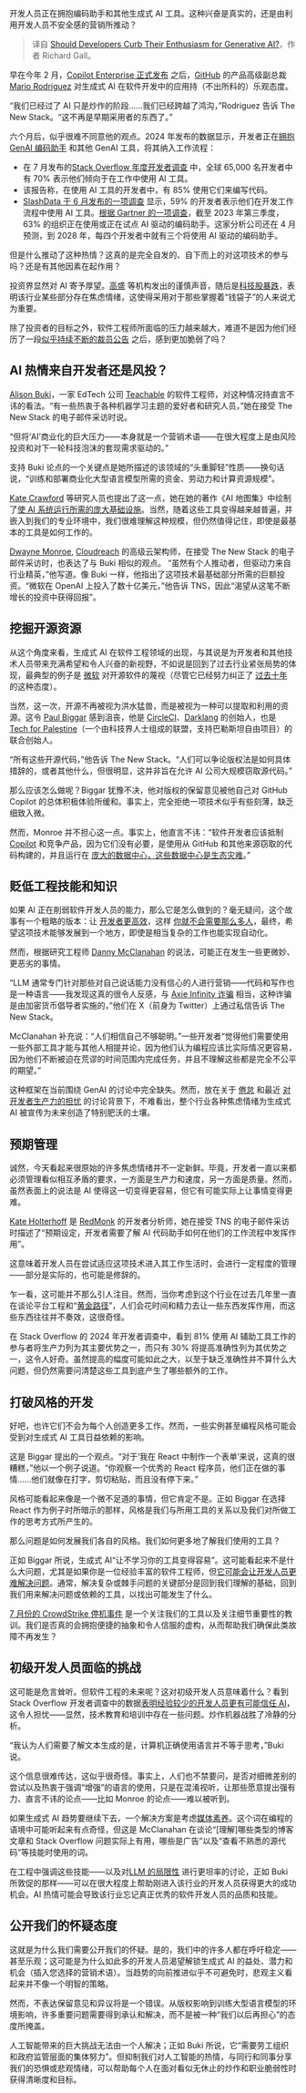 
<!--
title: 开发者是否应该抑制对生成式 AI 的热情？
cover: https://cdn.thenewstack.io/media/2024/08/a2e1e836-should-developers-curb-their-enthusiasm-for-generative-ai-.jpg
-->

开发人员正在拥抱编码助手和其他生成式 AI 工具。这种兴奋是真实的，还是由利用开发人员不安全感的营销所推动？

> 译自 [Should Developers Curb Their Enthusiasm for Generative AI?](https://thenewstack.io/should-developers-curb-their-enthusiasm-for-generative-ai/)，作者 Richard Gall。

早在今年 2 月，[Copilot Enterprise 正式发布](https://thenewstack.io/copilot-enterprise-introduces-search-and-customized-best-practices/) 之后，[GitHub](https://github.com/) 的产品高级副总裁 [Mario Rodriguez](https://www.linkedin.com/in/mariorodriguez3/) 对生成式 AI 在软件开发中的应用持（不出所料的）乐观态度。

“我们已经过了 AI 只是炒作的阶段……我们已经跨越了鸿沟，”Rodriguez 告诉 The New Stack。“这不再是早期采用者的东西了。”

六个月后，似乎很难不同意他的观点。2024 年发布的数据显示，开发者正在[拥抱 GenAI 编码助手](https://thenewstack.io/favorite-ai-tools-of-developers-and-tips-for-using-them/) 和其他 GenAI 工具，将其纳入工作流程：

- 在 7 月发布的[Stack Overflow 年度开发者调查](https://thenewstack.io/salary-pressures-not-ai-vex-developers-says-stack-overflow/) 中，全球 65,000 名开发者中有 70% 表示他们倾向于在工作中使用 AI 工具。
- 该报告称，在使用 AI 工具的开发者中，有 85% 使用它们来编写代码。
- [SlashData 于 6 月发布的一项调查](https://www.slashdata.co/post/59-of-developers-use-ai-tools-25-2m-javascript-users) 显示，59% 的开发者表示他们在开发工作流程中使用 AI 工具。[根据 Gartner 的一项调查](https://www.gartner.com/en/newsroom/press-releases/2024-04-11-gartner-says-75-percent-of-enterprise-software-engineers-will-use-ai-code-assistants-by-2028?utm_source=the+new+stack&utm_medium=referral&utm_content=inline-mention&utm_campaign=tns+platform)，截至 2023 年第三季度，63% 的组织正在使用或正在试点 AI 驱动的编码助手。这家分析公司还在 4 月预测，到 2028 年，每四个开发者中就有三个将使用 AI 驱动的编码助手。

但是什么推动了这种热情？这真的是完全自发的、自下而上的对这项技术的参与吗？还是有其他因素在起作用？

投资界显然对 AI 寄予厚望。[高盛](https://www.goldmansachs.com/images/migrated/insights/pages/gs-research/gen-ai--too-much-spend,-too-little-benefit-/TOM_AI%202.0_ForRedaction.pdf) 等机构发出的谨慎声音，随后是[科技股暴跌](https://www.nytimes.com/2024/07/24/business/tesla-alphabet-stock-earnings.html?unlocked_article_code=1._k0.ldlJ.ZotBQ7JZMvoK&s)，表明该行业某些部分存在焦虑情绪，这使得采用对于那些掌握着“钱袋子”的人来说尤为重要。

除了投资者的目标之外，软件工程师所面临的压力越来越大，难道不是因为他们经历了一段[似乎持续不断的裁员公告](https://thenewstack.io/how-tech-industry-layoffs-are-impacting-developers/) 之后，感到更加脆弱了吗？

## AI 热情来自开发者还是风投？

[Alison Buki](https://www.linkedin.com/in/alisonbuki/)，一家 EdTech 公司 [Teachable](https://teachable.com/) 的软件工程师，对这种情况持直言不讳的看法。“有一些热衷于各种机器学习主题的爱好者和研究人员，”她在接受 The New Stack 的电子邮件采访时说。

“但将‘AI’商业化的巨大压力——本身就是一个营销术语——在很大程度上是由风险投资和对下一轮科技泡沫的套现需求驱动的。”

支持 Buki 论点的一个关键点是她所描述的该领域的“头重脚轻”性质——换句话说，“训练和部署商业化大型语言模型所需的资金、劳动力和计算资源规模”。

[Kate Crawford](https://x.com/katecrawford) 等研究人员也提出了这一点，她在她的著作《AI 地图集》中绘制了[使 AI 系统运行所需的庞大基础设施](https://www.theverge.com/2018/9/9/17832124/ai-artificial-intelligence-supply-chain-anatomy-of-ai-kate-crawford-interview)。当然，随着这些工具变得越来越普遍，并嵌入到我们的专业环境中，我们很难理解这种规模，但仍然值得记住，即使是最基本的工具是如何工作的。

[Dwayne Monroe](https://www.linkedin.com/in/cloudquistador/), [Cloudreach](https://eviden.com/about-us/legacy-brands/cloudreach/) 的高级云架构师，在接受 The New Stack 的电子邮件采访时，也表达了与 Buki 相似的观点。
“虽然有个人推动者，但驱动力来自行业精英，”他写道。像 Buki 一样，他指出了这项技术最基础部分所需的巨额投资。“微软在 OpenAI 上投入了数十亿美元，”他告诉 TNS，因此“渴望从这笔不断增长的投资中获得回报”。

## 挖掘开源资源

从这个角度来看，生成式 AI 在软件工程领域的出现，与其说是为开发者和其他技术人员带来充满希望和令人兴奋的新视野，不如说是回到了过去行业紧张局势的体现，最典型的例子是 [微软](https://news.microsoft.com/?utm_content=inline+mention) 对开源软件的蔑视（尽管它已经努力纠正了 [过去十年](https://thenewstack.io/microsoft-finally-came-around-open-source/) 的这种态度）。

当然，这一次，开源不再被视为洪水猛兽，而是被视为一种可以提取和利用的资源。这令 [Paul Biggar](https://www.linkedin.com/in/paulbiggar) 感到沮丧，他是 [CircleCI](https://circleci.com/?utm_content=inline+mention)、[Darklang](https://darklang.com/) 的创始人，也是 [Tech for Palestine](https://techforpalestine.org/)（一个由科技界人士组成的联盟，支持巴勒斯坦自由项目）的联合创始人。

“所有这些开源代码，”他告诉 The New Stack。“人们可以争论版权法是如何具体措辞的，或者其他什么，但很明显，这并非旨在允许 AI 公司大规模窃取源代码。”

那么应该怎么做呢？Biggar 犹豫不决，他对版权的保留意见被他自己对 GitHub Copilot 的总体积极体验所缓和。事实上，完全拒绝一项技术似乎有些刻薄，缺乏细致入微。

然而，Monroe 并不担心这一点。事实上，他直言不讳：“软件开发者应该抵制 [Copilot](https://thenewstack.io/microsoft-one-ups-google-with-copilot-stack-for-developers/) 和竞争产品，因为它们没有必要，是使用从 GitHub 和其他来源窃取的代码构建的，并且运行在 [庞大的数据中心，这些数据中心是生态灾难](https://thenewstack.io/how-much-energy-is-really-being-consumed-by-data-centers/)。”

## 贬低工程技能和知识

如果 AI 正在削弱软件开发人员的能力，那么它是怎么做到的？毫无疑问，这个故事有一个粗略的版本：让 [开发者更高效](https://thenewstack.io/7-ways-to-future-proof-your-developer-job-in-the-age-of-ai/)，这样 [你就不会需要那么多人](https://thenewstack.io/2024-forecast-what-can-developers-expect-in-the-new-year/)，最终，希望这项技术能够发展到一个地方，即使是相当复杂的工作也能实现自动化。

然而，根据研究工程师 [Danny McClanahan](https://www.linkedin.com/in/dmacattack) 的说法，可能正在发生一些更微妙、更恶劣的事情。

“LLM 通常专门针对那些对自己说话能力没有信心的人进行营销——代码和写作也是一种语言——我发现这真的很令人反感，与 [Axie Infinity 诈骗](https://time.com/6199385/axie-infinity-crypto-game-philippines-debt/) 相当，这种诈骗是由加密货币倡导者实施的，”他们在 X（前身为 Twitter）上通过私信告诉 The New Stack。

McClanahan 补充说：“人们相信自己不够聪明。”一些开发者“觉得他们需要使用一些外部工具才能与其他人相提并论，因为他们认为编程应该比实际情况更容易，因为他们不断被迫在荒谬的时间范围内完成任务，并且不理解这些都是完全不公平的期望。”

这种框架在当前围绕 GenAI 的讨论中完全缺失。然而，放在关于 [倦怠](https://thenewstack.io/tech-works-how-to-identify-and-address-burnout-on-your-team/) 和最近 [对开发者生产力的担忧](https://thenewstack.io/measuring-developer-productivity-whos-winning-the-debate/) 的讨论背景下，不难看出，整个行业各种焦虑情绪为生成式 AI 被宣传为未来创造了特别肥沃的土壤。

## 预期管理

诚然，今天看起来很原始的许多焦虑情绪并不一定新鲜。毕竟，开发者一直以来都必须管理看似相互矛盾的要求，一方面是生产力和速度，另一方面是质量。然而，虽然表面上的说法是 AI 使得这一切变得更容易，但它有可能实际上让事情变得更难。

[Kate Holterhoff](https://www.linkedin.com/in/kateholterhoff/) 是 [RedMonk](https://redmonk.com/) 的开发者分析师，她在接受 TNS 的电子邮件采访时描述了“预期设定，开发者需要了解 AI 代码助手如何在他们的工作流程中发挥作用”。

这意味着开发人员在尝试适应这项技术进入其工作生活时，会进行一定程度的管理——部分是实际的，也可能是修辞的。

乍一看，这可能并不那么引人注目。然而，当你考虑到这个行业在过去几年里一直在谈论平台工程和“[黄金路径](https://thenewstack.io/how-to-pave-golden-paths-that-actually-go-somewhere/)”，人们会花时间和精力去让一些东西发挥作用，而这些东西往往并不奏效，这很奇怪。

在 Stack Overflow 的 2024 年开发者调查中，看到 81% 使用 AI 辅助工具工作的参与者将生产力列为其主要优势之一，而只有 30% 将提高准确性列为其优势之一，这令人好奇。虽然提高的幅度可能如此之大，以至于缺乏准确性并不算什么大问题，但仍然需要问清楚这些工具到底产生了哪些额外的工作。

## 打破风格的开发
好吧，也许它们不会为每个人创造更多工作。然而，一些实例甚至编程风格可能会受到对生成式 AI 工具日益依赖的影响。

这是 Biggar 提出的一个观点。“对于‘我在 React 中制作一个表单’来说，这真的很糟糕，”他以一个例子说道。“你观察一个优秀的 React 程序员，他们正在做的事情……他们就像在打字，剪切粘贴，而且没有停下来。”

风格可能看起来像是一个微不足道的事情，但它肯定不是。正如 Biggar 在选择 React 作为例子时所暗示的那样，风格是我们与所用工具的关系以及我们对所做工作的思考方式所产生的。

那么问题是如何发展我们各自的风格。我们如何更多地了解我们使用的工具？

正如 Biggar 所说，生成式 AI“让不学习你的工具变得容易”。这可能看起来不是什么大问题，尤其是如果你是一位经验丰富的软件工程师，但[它可能会让开发人员更难解决问题](https://thenewstack.io/do-ides-make-you-stupid/)。通常，解决复杂或棘手问题的关键部分是回到我们理解的基础，回到我们用来解决问题或依赖的工具，以找出可能发生了什么。

[7 月份的 CrowdStrike 停机事件](https://thenewstack.io/crowdstrike-a-wake-up-call-for-ebpf-based-endpoint-security/) 是一个关注我们的工具以及关注细节重要性的教训。我们是否真的会拥抱便捷的抽象和令人信服的虚构，从而帮助我们确保此类故障不再发生？
## 初级开发人员面临的挑战
这可能是危言耸听。但软件工程的未来呢？这对初级开发人员意味着什么？看到 Stack Overflow 开发者调查中的数据[表明经验较少的开发人员更有可能信任 AI](https://thenewstack.io/salary-pressures-not-ai-vex-developers-says-stack-overflow/)，这令人担忧——显然，技术教育和培训中存在一些问题。炒作机器战胜了冷静的分析。

“我认为人们需要了解文本生成的是，计算机正确使用语言并不等于思考，”Buki 说。

这个信息很难传达，这似乎很奇怪。事实上，人们也不禁要问，是否对细微差别的尝试以及热衷于强调“增强”的语言的使用，只是在混淆视听，让那些愿意提出强有力、直言不讳的论点——比如 Monroe 的论点——难以被听到。

如果生成式 AI 趋势要继续下去，一个解决方案是考虑[媒体素养](https://thenewstack.io/how-covid-19-exposed-data-literacy-readiness/)。这个词在编程的语境中可能听起来有点奇怪，但这是 McClanahan 在谈论“[理解]哪些类型的博客文章和 Stack Overflow 问题实际上有用，哪些是广告”以及“查看不熟悉的源代码”等技能时使用的词。

在工程中强调这些技能——以及对[LLM 的局限性](https://thenewstack.io/opportunities-and-limitations-of-deploying-large-language-models-in-the-enterprise/) 进行更坦率的讨论，正如 Buki 所敦促的那样——可以在很大程度上帮助刚进入该行业的开发人员获得更大的成功机会。AI 热情可能会导致该行业忘记真正优秀的软件开发人员的品质和技能。

## 公开我们的怀疑态度
这就是为什么我们需要公开我们的怀疑。是的，我们中的许多人都在呼吁稳定——甚至乐观；这可能是为什么如此多的开发人员渴望解锁生成式 AI 的益处、潜力和机会（插入您选择的营销术语）。当趋势的向前推进似乎不可避免时，悲观主义看起来并不像一个明智的策略。

然而，不表达保留意见和异议将是一个错误。从版权影响到训练大型语言模型的环境影响，许多重要问题需要得到承认和解决，而不是被一种“我们以后再担心”的态度所掩盖。

人工智能带来的巨大挑战无法由一个人解决；正如 Buki 所说，它“需要劳工组织和政府监管层面的集体努力”。但抑制我们对人工智能的热情，与同行和同事分享我们的恐惧或悲观情绪，可以帮助每个人在面对看似无休止的炒作和职业脆弱性时获得清晰度和目标。
